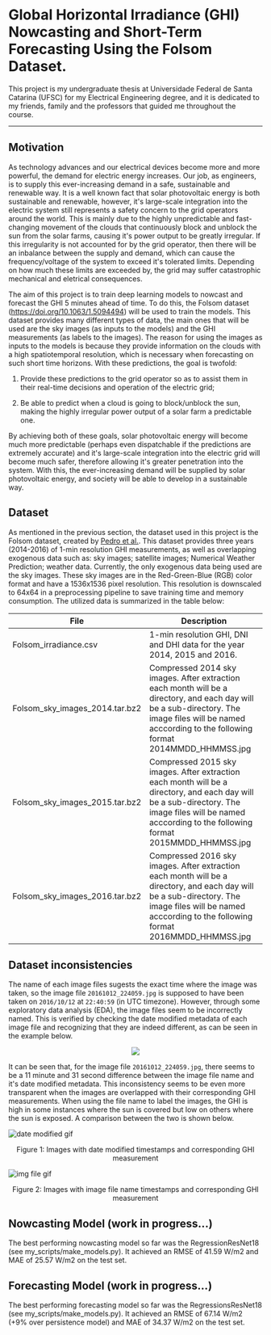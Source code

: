 # Global Horizontal Irradiance (GHI) Nowcasting and Short-Term Forecasting Using the Folsom Dataset.
This project is my undergraduate thesis at Universidade Federal de Santa Catarina (UFSC) for my Electrical Engineering degree, and it is dedicated to my friends, family and the professors that guided me throughout the course.

---
## Motivation
As technology advances and our electrical devices become more and more powerful, the demand for electric energy increases. Our job, as engineers, is to supply this ever-increasing demand in a safe, sustainable and renewable way. It is a well known fact that solar photovoltaic energy is both sustainable and renewable, however, it's large-scale integration into the electric system still represents a safety concern to the grid operators around the world. This is mainly due to the highly unpredictable and fast-changing movement of the clouds that continuously block and unblock the sun from the solar farms, causing it's power output to be greatly irregular. If this irregularity is not accounted for by the grid operator, then there will be an inbalance between the supply and demand, which can cause the frequency/voltage of the system to exceed it's tolerated limits. Depending on how much these limits are exceeded by, the grid may suffer catastrophic mechanical and eletrical consequences. 

The aim of this project is to train deep learning models to nowcast and forecast the GHI 5 minutes ahead of time. To do this, the Folsom dataset (https://doi.org/10.1063/1.5094494) will be used to train the models. This dataset provides many different types of data, the main ones that will be used are the sky images (as inputs to the models) and the GHI measurements (as labels to the images). The reason for using the images as inputs to the models is because they provide information on the clouds with a high spatiotemporal resolution, which is necessary when forecasting on such short time horizons. With these predictions, the goal is twofold:

1. Provide these predictions to the grid operator so as to assist them in their real-time decisions and operation of the electric grid;

2. Be able to predict when a cloud is going to block/unblock the sun, making the highly irregular power output of a solar farm a predictable one.

By achieving both of these goals, solar photovoltaic energy will become much more predictable (perhaps even dispatchable if the predictions are extremely accurate) and it's large-scale integration into the electric grid will become much safer, therefore allowing it's greater penetration into the system. With this, the ever-increasing demand will be supplied by solar photovoltaic energy, and society will be able to develop in a sustainable way.

## Dataset
As mentioned in the previous section, the dataset used in this project is the Folsom dataset, created by [Pedro et al.][cc-by]. This dataset provides three years (2014-2016) of 1-min resolution GHI measurements, as well as overlapping exogenous data such as: sky images; satellite images; Numerical Weather Prediction; weather data. Currently, the only exogenous data being used are the sky images. These sky images are in the Red-Green-Blue (RGB) color format and have a 1536x1536 pixel resolution. This resolution is downscaled to 64x64 in a preprocessing pipeline to save training time and memory consumption. The utilized data is summarized in the table below:

| File | Description |
| ------------- | ------------- |
| Folsom_irradiance.csv | 1-min resolution GHI, DNI and DHI data for the year 2014, 2015 and 2016. | 
| Folsom_sky_images_2014.tar.bz2 | Compressed 2014 sky images. After extraction each month will be a directory, and each day will be a sub-directory. The image files will be named acccording to the following format 2014MMDD_HHMMSS.jpg
| Folsom_sky_images_2015.tar.bz2 | Compressed 2015 sky images. After extraction each month will be a directory, and each day will be a sub-directory. The image files will be named acccording to the following format 2015MMDD_HHMMSS.jpg
| Folsom_sky_images_2016.tar.bz2 | Compressed 2016 sky images. After extraction each month will be a directory, and each day will be a sub-directory. The image files will be named acccording to the following format 2016MMDD_HHMMSS.jpg

[cc-by]:  https://doi.org/10.1063/1.5094494

## Dataset inconsistencies
The name of each image files sugests the exact time where the image was taken, so the image file `20161012_224059.jpg` is supposed to have been taken on `2016/10/12` at `22:40:59` (in UTC timezone). However, through some exploratory data analysis (EDA), the image files seem to be incorrectly named. This is verified by checking the date modified metadata of each image file and recognizing that they are indeed different, as can be seen in the example below.

<div align=center><image src="./repo_images/date_modified.png"></div>

It can be seen that, for the image file `20161012_224059.jpg`, there seems to be a 11 minute and 31 second difference between the image file name and it's date modified metadata. This inconsistency seems to be even more transparent when the images are overlapped with their corresponding GHI measurements. When using the file name to label the images, the GHI is high in some instances where the sun is covered but low on others where the sun is exposed. A comparison between the two is shown below.

![date modified gif](/repo_images/date_modif.gif)
<p align=center>
Figure 1: Images with date modified timestamps and corresponding GHI measurement
</p>

![img file gif](/repo_images/img_file.gif)
<p align=center>
Figure 2: Images with image file name timestamps and corresponding GHI measurement
</p>

## Nowcasting Model (work in progress...)
The best performing nowcasting model so far was the RegressionResNet18 (see my_scripts/make_models.py). It achieved an RMSE of 41.59 W/m2 and MAE of 25.57 W/m2 on the test set.

## Forecasting Model (work in progress...)
The best performing forecasting model so far was the RegressionsResNet18 (see my_scripts/make_models.py). It achieved an RMSE of 67.14 W/m2 (+9% over persistence model) and MAE of 34.37 W/m2 on the test set.

